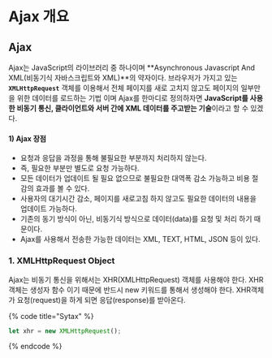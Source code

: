 # Ajax 개요

## Ajax

Ajax는 JavaScript의 라이브러리 중 하나이며 **Asynchronous Javascript And XML\(비동기식 자바스크립트와 XML\)**의 약자이다. 브라우저가 가지고 있는 **`XMLHttpRequest`** 객체를 이용해서 전체 페이지를 새로 고치지 않고도 페이지의 일부만을 위한 데이터를 로드하는 기법 이며 Ajax를 한마디로 정의하자면 **JavaScript를 사용한 비동기 통신, 클라이언트와 서버 간에 XML 데이터를 주고받는 기술**이라고 할 수 있겠다.

#### 1\) Ajax  장점

* 요청과 응답을 과정을 통해 불필요한 부분까지 처리하지 않는다.
* 즉, 필요한 부분만 별도로 요청 가능하다.
* 모든 데이터가 업데이트 될 필요 없으므로 불필요한 대역폭 감소 가능하고 비용 절감의 효과를 볼 수 있다.
* 사용자의 대기시간 감소, 페이지를 새로고침 하지 않고도 필요한 데이터의 내용을 업데이트 가능하다.
* 기존의 동기 방식이 아닌, 비동기식 방식으로 데이터\(data\)를 요청 및 처리 하기 때문이다.
* Ajax를 사용해서 전송한 가능한 데이터는 XML, TEXT, HTML, JSON 등이 있다.

### 1. XMLHttpRequest Object

Ajax는 비동기 통신을 위해서는 XHR\(XMLHttpRequest\) 객체를 사용해야 한다. XHR 객체는 생성자 함수 이기 때문에 반드시 new 키워드를 통해서 생성해야 한다. XHR객체가 요청\(request\)을 하게 되면 응답\(response\)를 받아온다.

{% code title="Sytax" %}
```javascript
let xhr = new XMLHttpRequest();
```
{% endcode %}



